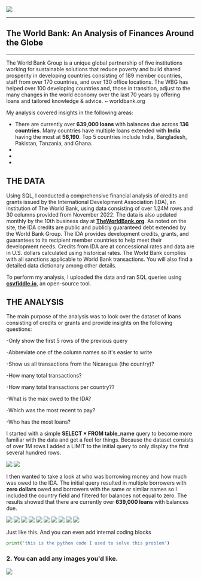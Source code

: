 <img src="images/worldbank_logo.png?raw=true"/>

---
## The World Bank: An Analysis of Finances Around the Globe
---


The World Bank Group is a unique global partnership of five institutions working for sustainable solutions that reduce poverty and build shared prosperity in developing countries consisting of 189 member countries, staff from over 170 countries, and over 130 office locations. The WBG has helped over 100 developing countries and, those in transition, adjust to the many changes in the world economy over the last 70 years by offering loans and tailored knowledge & advice. ~ worldbank.org

My analysis covered insights in the following areas:

- There are currently over **639,000 loans** with balances due across **136 countries**.  Many countries have multiple loans extended with **India** having the most at **56,190**. Top 5 countries include India, Bangladesh, Pakistan, Tanzania, and Ghana.
- 
-
-

## THE DATA
Using SQL, I conducted a comprehensive financial analysis of credits and grants issued by the International Development Association (IDA), an institution of The World Bank, using data consisting of over 1.24M rows and 30 columns provided from November 2022.  The data is also updated monthly by the 10th business day at [**TheWorldBank.org**](https://finances.worldbank.org/Loans-and-Credits/IDA-Statement-Of-Credits-and-Grants-Historical-Dat/tdwh-3krx). As noted on the site, the IDA credits are public and publicly guaranteed debt extended by the World Bank Group. The IDA provides development credits, grants, and guarantees to its recipient member countries to help meet their development needs.  Credits from IDA are at concessional rates and data are in U.S. dollars calculated using historical rates. The World Bank complies with all sanctions applicable to World Bank transactions.  You will also find a detailed data dictionary among other details.

To perform my analysis, I uploaded the data and ran SQL queries using [**csvfiddle.io**](https://csvfiddle.io), an open-source tool.






## THE ANALYSIS

The main purpose of the analysis was to look over the dataset of loans consisting of credits or grants and provide insights on the following questions:





-Only show the first 5 rows of the previous query 

-Abbreviate one of the column names so it's easier to write 

-Show us all transactions from the Nicaragua (the country)?

-How many total transactions? 

-How many total transactions per country?? 

-What is the max owed to the IDA?

-Which was the most recent to pay?

-Who has the most loans? 



I started with a simple **SELECT * FROM table_name** query to become more familiar with the data and get a feel for things.  Because the dataset consists of over 1M rows I added a LIMIT to the initial query to only display the first several hundred rows.

<img src="images/Code3.png?raw=true"/>
<img src="images/Code3Query.png?raw=true"/>

I then wanted to take a look at who was borrowing money and how much was owed to the IDA.  The initial query resulted in multiple borrowers with **zero dollars** owed and borrowers with the same or similar names so I included the country field and filtered for balances not equal to zero. The results showed that there are currently over **639,000 loans** with balances due.

<img src="images/Code2.png?raw=true"/>
<img src="images/Code2Query.png?raw=true"/>



<img src="images/Code1.png?raw=true"/>
<img src="images/Code1Query.png?raw=true"/>



<img src="images/Code1Query.png?raw=true"/>

<img src="images/Code1Query.png?raw=true"/>

<img src="images/Code1Query.png?raw=true"/>

<img src="images/Code1Query.png?raw=true"/>

<img src="images/Code1Query.png?raw=true"/>

<img src="images/Code1Query.png?raw=true"/>





Just like this. And you can even add internal coding blocks

```python
print('this is the python code I used to solve this problem')
```

### 2. You can add any images you'd like. 

<img src="images/dummy_thumbnail.jpg?raw=true"/>
